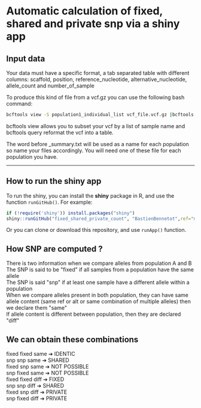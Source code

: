 # Automatic calculation of fixed, shared and private snp via a shiny app

## Input data
Your data must have a specific format, a tab separated table with different columns: 
scaffold, position, reference_nucleotide, alternative_nucleotide, allele_count and number_of_sample

To produce this kind of file from a vcf.gz you can use the following bash command: 
```bash
bcftools view -S population1_individual_list vcf_file.vcf.gz |bcftools query -f '%CHROM\t%POS\t%REF\t%ALT\t%AC\t%AN\n' > population1_summary.txt 
```
bcftools view allows you to subset your vcf by a list of sample name and bcftools query reformat the vcf into a table.

The word before _summary.txt will be used as a name for each population so name your files accordingly. You will need one of these file for each population you have.

---

## How to run the shiny app
To run the shiny, you can install the **shiny** package in R, and
use the function `runGitHub()`. For example:

```R
if (!require('shiny')) install.packages("shiny")
shiny::runGitHub("fixed_shared_private_count", "BastienBennetot",ref="main")
```

Or you can clone or download this repository, and use `runApp()` function.

## How SNP are computed ?
There is two information when we compare alleles from population A and B  
The SNP is said to be "fixed" if all samples from a population have the same allele  
The SNP is said "snp" if at least one sample have a different allele within a population  
When we compare alleles present in both population, they can have same allele content (same ref or alt or same combination of multiple alleles) then we declare them "same"  
If allele content is different between population, then they are declared "diff"  

## We can obtain these combinations
fixed fixed same  &#10132;  IDENTIC  
snp snp same  &#10132;  SHARED  
fixed snp same  &#10132;  NOT POSSIBLE  
snp fixed same  &#10132;  NOT POSSIBLE  
fixed fixed diff  &#10132;  FIXED  
snp snp diff  &#10132;  SHARED  
fixed snp diff  &#10132;  PRIVATE  
snp fixed diff  &#10132;  PRIVATE
